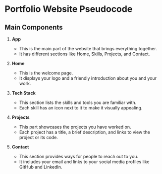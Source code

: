 # Portfolio Website Pseudocode

## Main Components

1. **App**
   - This is the main part of the website that brings everything together.
   - It has different sections like Home, Skills, Projects, and Contact.

2. **Home**
   - This is the welcome page.
   - It displays your logo and a friendly introduction about you and your work.

3. **Tech Stack**
   - This section lists the skills and tools you are familiar with.
   - Each skill has an icon next to it to make it visually appealing.

4. **Projects**
   - This part showcases the projects you have worked on.
   - Each project has a title, a brief description, and links to view the project or its code.

5. **Contact**
   - This section provides ways for people to reach out to you.
   - It includes your email and links to your social media profiles like GitHub and LinkedIn.
